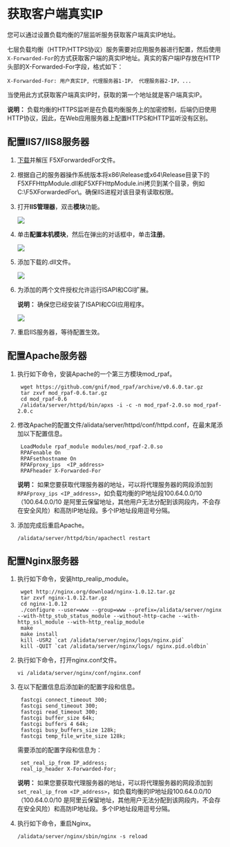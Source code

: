 # 获取客户端真实IP

您可以通过设置负载均衡的7层监听服务获取客户端真实IP地址。

七层负载均衡（HTTP/HTTPS协议）服务需要对应用服务器进行配置，然后使用`X-Forwarded-For`的方式获取客户端的真实IP地址。真实的客户端IP存放在HTTP头部的X-Forwarded-For字段，格式如下：

```
X-Forwarded-For: 用户真实IP, 代理服务器1-IP， 代理服务器2-IP，...
```

当使用此方式获取客户端真实IP时，获取的第一个地址就是客户端真实IP。

**说明：** 负载均衡的HTTPS监听是在负载均衡服务上的加密控制，后端仍旧使用HTTP协议，因此，在Web应用服务器上配置HTTPS和HTTP监听没有区别。

## 配置IIS7/IIS8服务器

1.  [下载](https://img.alicdn.com/tfscom/TB1R64PLVXXXXaaXVXXXXXXXXXX.rar?spm=a2c4g.11186623.2.5.z475ev&file=TB1R64PLVXXXXaaXVXXXXXXXXXX.rar)并解压 F5XForwardedFor文件。

2.  根据自己的服务器操作系统版本将x86\\Release或x64\\Release目录下的F5XFFHttpModule.dll和F5XFFHttpModule.ini拷贝到某个目录，例如C:\\F5XForwardedFor\\。确保IIS进程对该目录有读取权限。

3.  打开**IIS管理器**，双击**模块**功能。

    ![](https://static-aliyun-doc.oss-accelerate.aliyuncs.com/assets/img/zh-CN/2714029951/p3132.png)

4.  单击**配置本机模块**，然后在弹出的对话框中，单击**注册**。

    ![](https://static-aliyun-doc.oss-accelerate.aliyuncs.com/assets/img/zh-CN/2714029951/p3133.png)

5.  添加下载的.dll文件。

    ![](https://static-aliyun-doc.oss-accelerate.aliyuncs.com/assets/img/zh-CN/2714029951/p3135.png)

6.  为添加的两个文件授权允许运行ISAPI和CGI扩展。

    **说明：** 确保您已经安装了ISAPI和CGI应用程序。

    ![](https://static-aliyun-doc.oss-accelerate.aliyuncs.com/assets/img/zh-CN/2714029951/p3136.png)

7.  重启IIS服务器，等待配置生效。


## 配置Apache服务器

1.  执行如下命令，安装Apache的一个第三方模块mod\_rpaf。

    ```
     wget https://github.com/gnif/mod_rpaf/archive/v0.6.0.tar.gz
     tar zxvf mod_rpaf-0.6.tar.gz
     cd mod_rpaf-0.6
     /alidata/server/httpd/bin/apxs -i -c -n mod_rpaf-2.0.so mod_rpaf-2.0.c
    ```

2.  修改Apache的配置文件/alidata/server/httpd/conf/httpd.conf，在最末尾添加以下配置信息。

    ```
     LoadModule rpaf_module modules/mod_rpaf-2.0.so
     RPAFenable On
     RPAFsethostname On
     RPAFproxy_ips  <IP_address>
     RPAFheader X-Forwarded-For
    ```

    **说明：** 如果您要获取代理服务器的地址，可以将代理服务器的网段添加到`RPAFproxy_ips <IP_address>`，如负载均衡的IP地址段100.64.0.0/10（100.64.0.0/10 是阿里云保留地址，其他用户无法分配到该网段内，不会存在安全风险）和高防IP地址段。多个IP地址段用逗号分隔。

3.  添加完成后重启Apache。

    ```
    /alidata/server/httpd/bin/apachectl restart
    ```


## 配置Nginx服务器

1.  执行如下命令，安装http\_realip\_module。

    ```
     wget http://nginx.org/download/nginx-1.0.12.tar.gz
     tar zxvf nginx-1.0.12.tar.gz
     cd nginx-1.0.12
     ./configure --user=www --group=www --prefix=/alidata/server/nginx --with-http_stub_status_module --without-http-cache --with-http_ssl_module --with-http_realip_module
     make
     make install
     kill -USR2 `cat /alidata/server/nginx/logs/nginx.pid`
     kill -QUIT `cat /alidata/server/nginx/logs/ nginx.pid.oldbin`
    ```

2.  执行如下命令，打开nginx.conf文件。

    ```
    vi /alidata/server/nginx/conf/nginx.conf
    ```

3.  在以下配置信息后添加新的配置字段和信息。

    ```
     fastcgi connect_timeout 300;
     fastcgi send_timeout 300;
     fastcgi read_timeout 300;
     fastcgi buffer_size 64k;
     fastcgi buffers 4 64k;
     fastcgi busy_buffers_size 128k;
     fastcgi temp_file_write_size 128k;
    ```

    需要添加的配置字段和信息为：

    ```
     set_real_ip_from IP_address;
     real_ip_header X-Forwarded-For;
    ```

    **说明：** 如果您要获取代理服务器的地址，可以将代理服务器的网段添加到`set_real_ip_from <IP_address>`，如负载均衡的IP地址段100.64.0.0/10（100.64.0.0/10 是阿里云保留地址，其他用户无法分配到该网段内，不会存在安全风险）和高防IP地址段。多个IP地址段用逗号分隔。

4.  执行如下命令，重启Nginx。

    ```
    /alidata/server/nginx/sbin/nginx -s reload
    ```


